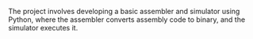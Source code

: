 The project involves developing a basic assembler and simulator using Python, where the assembler converts assembly code to binary, and the simulator executes it.
